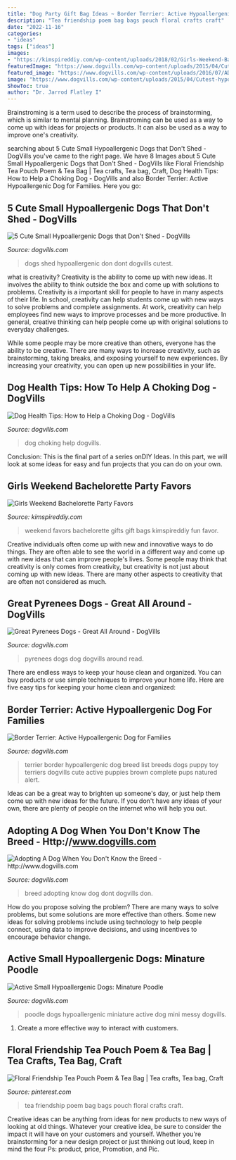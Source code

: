 ```yaml
---
title: "Dog Party Gift Bag Ideas ~ Border Terrier: Active Hypoallergenic Dog For Families"
description: "Tea friendship poem bag bags pouch floral crafts craft"
date: "2022-11-16"
categories:
- "ideas"
tags: ["ideas"]
images:
- "https://kimspireddiy.com/wp-content/uploads/2018/02/Girls-Weekend-Bachelorette-Party-Favors-1.jpg"
featuredImage: "https://www.dogvills.com/wp-content/uploads/2015/04/Cutest-hypoallergenic-dogs-dont-shed-683x1024.jpg"
featured_image: "https://www.dogvills.com/wp-content/uploads/2016/07/ADOPTING-A-DOG-WHEN-YOU-DONT-KNOW-THE-BREED.jpg"
image: "https://www.dogvills.com/wp-content/uploads/2015/04/Cutest-hypoallergenic-dogs-dont-shed-683x1024.jpg"
ShowToc: true
author: "Dr. Jarrod Flatley I"
---
```



Brainstroming is a term used to describe the process of brainstorming, which is similar to mental planning. Brainstroming can be used as a way to come up with ideas for projects or products. It can also be used as a way to improve one's creativity.

	

		
searching about 5 Cute Small Hypoallergenic Dogs that Don&#039;t Shed - DogVills you've came to the right page. We have 8 Images about 5 Cute Small Hypoallergenic Dogs that Don&#039;t Shed - DogVills like Floral Friendship Tea Pouch Poem &amp; Tea Bag | Tea crafts, Tea bag, Craft, Dog Health Tips: How to Help a Choking Dog - DogVills and also Border Terrier: Active Hypoallergenic Dog for Families. Here you go:
		
    
## 5 Cute Small Hypoallergenic Dogs That Don&#039;t Shed - DogVills

<img loading=lazy src="https://www.dogvills.com/wp-content/uploads/2015/04/Cutest-hypoallergenic-dogs-dont-shed-683x1024.jpg" onerror="this.onerror=null;this.src='https://tse4.mm.bing.net/th?id=OIP.RR0kV22RpDOXa1GlZGTGMAHaLG&amp;pid=15.1';" alt="5 Cute Small Hypoallergenic Dogs that Don&#039;t Shed - DogVills">

_Source: dogvills.com_

>dogs shed hypoallergenic don dont dogvills cutest. 

	

what is creativity?
Creativity is the ability to come up with new ideas. It involves the ability to think outside the box and come up with solutions to problems.
Creativity is a important skill for people to have in many aspects of their life. In school, creativity can help students come up with new ways to solve problems and complete assignments. At work, creativity can help employees find new ways to improve processes and be more productive. In general, creative thinking can help people come up with original solutions to everyday challenges.

While some people may be more creative than others, everyone has the ability to be creative. There are many ways to increase creativity, such as brainstorming, taking breaks, and exposing yourself to new experiences. By increasing your creativity, you can open up new possibilities in your life.

    
## Dog Health Tips: How To Help A Choking Dog - DogVills

<img loading=lazy src="https://www.dogvills.com/wp-content/uploads/2016/12/help-a-choking-dog.jpg" onerror="this.onerror=null;this.src='https://tse1.mm.bing.net/th?id=OIP.xHnQRdMCENr65in24FXElQHaMa&amp;pid=15.1';" alt="Dog Health Tips: How to Help a Choking Dog - DogVills">

_Source: dogvills.com_

>dog choking help dogvills. 

	

Conclusion:
This is the final part of a series onDIY Ideas. In this part, we will look at some ideas for easy and fun projects that you can do on your own.

    
## Girls Weekend Bachelorette Party Favors

<img loading=lazy src="https://kimspireddiy.com/wp-content/uploads/2018/02/Girls-Weekend-Bachelorette-Party-Favors-1.jpg" onerror="this.onerror=null;this.src='https://tse3.mm.bing.net/th?id=OIP.MaDNwQvFVxuYU5Hph_iIOwHaPH&amp;pid=15.1';" alt="Girls Weekend Bachelorette Party Favors">

_Source: kimspireddiy.com_

>weekend favors bachelorette gifts gift bags kimspireddiy fun favor. 

	

Creative individuals often come up with new and innovative ways to do things. They are often able to see the world in a different way and come up with new ideas that can improve people's lives. Some people may think that creativity is only comes from creativity, but creativity is not just about coming up with new ideas. There are many other aspects to creativity that are often not considered as much.

    
## Great Pyrenees Dogs - Great All Around - DogVills

<img loading=lazy src="https://www.dogvills.com/wp-content/uploads/2016/01/Great-Pyrenees-695x1024.jpg" onerror="this.onerror=null;this.src='https://tse4.mm.bing.net/th?id=OIP.KabUU-KqjlUOsNEXp0zhZwHaK6&amp;pid=15.1';" alt="Great Pyrenees Dogs - Great All Around - DogVills">

_Source: dogvills.com_

>pyrenees dogs dog dogvills around read. 

	

There are endless ways to keep your house clean and organized. You can buy products or use simple techniques to improve your home life. Here are five easy tips for keeping your home clean and organized:

    
## Border Terrier: Active Hypoallergenic Dog For Families

<img loading=lazy src="https://www.dogvills.com/wp-content/uploads/2015/09/Border-Terrier-667x1024.jpg" onerror="this.onerror=null;this.src='https://tse3.mm.bing.net/th?id=OIP.hEqukJagOQJh-GPH5k_kRAHaLX&amp;pid=15.1';" alt="Border Terrier: Active Hypoallergenic Dog for Families">

_Source: dogvills.com_

>terrier border hypoallergenic dog breed list breeds dogs puppy toy terriers dogvills cute active puppies brown complete pups natured alert. 

	

Ideas can be a great way to brighten up someone's day, or just help them come up with new ideas for the future. If you don't have any ideas of your own, there are plenty of people on the internet who will help you out.

    
## Adopting A Dog When You Don&#039;t Know The Breed - Http://www.dogvills.com

<img loading=lazy src="https://www.dogvills.com/wp-content/uploads/2016/07/ADOPTING-A-DOG-WHEN-YOU-DONT-KNOW-THE-BREED.jpg" onerror="this.onerror=null;this.src='https://tse3.mm.bing.net/th?id=OIP.i2gTw9qPyXXE8wWxK50O-gHaKl&amp;pid=15.1';" alt="Adopting A Dog When You Don&#039;t Know the Breed - http://www.dogvills.com">

_Source: dogvills.com_

>breed adopting know dog dont dogvills don. 

	

How do you propose solving the problem?
There are many ways to solve problems, but some solutions are more effective than others. Some new ideas for solving problems include using technology to help people connect, using data to improve decisions, and using incentives to encourage behavior change.

    
## Active Small Hypoallergenic Dogs: Minature Poodle

<img loading=lazy src="https://www.dogvills.com/wp-content/uploads/2015/05/Active-small-hypoallergenic-dog-mini-poodle-768x1024.jpg" onerror="this.onerror=null;this.src='https://tse4.mm.bing.net/th?id=OIP.nsFJ_cuZg6kC4PdBxNt-RAHaJ4&amp;pid=15.1';" alt="Active Small Hypoallergenic Dogs: Minature Poodle">

_Source: dogvills.com_

>poodle dogs hypoallergenic miniature active dog mini messy dogvills. 

	

1. Create a more effective way to interact with customers.

    
## Floral Friendship Tea Pouch Poem &amp; Tea Bag | Tea Crafts, Tea Bag, Craft

<img loading=lazy src="https://i.pinimg.com/736x/43/21/b9/4321b93fdd08f1db7a636c7f8140d5b9.jpg" onerror="this.onerror=null;this.src='https://tse4.mm.bing.net/th?id=OIP.4ULbHTZtAjksNxGCSStPVAHaJ3&amp;pid=15.1';" alt="Floral Friendship Tea Pouch Poem &amp; Tea Bag | Tea crafts, Tea bag, Craft">

_Source: pinterest.com_

>tea friendship poem bag bags pouch floral crafts craft. 

	

Creative ideas can be anything from ideas for new products to new ways of looking at old things. Whatever your creative idea, be sure to consider the impact it will have on your customers and yourself. Whether you're brainstorming for a new design project or just thinking out loud, keep in mind the four Ps: product, price, Promotion, and Pic.


